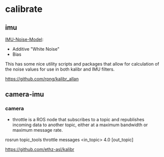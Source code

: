# calibrate

## imu

[IMU-Noise-Model](https://github.com/ethz-asl/kalibr/wiki/IMU-Noise-Model):

* Additive "White Noise"
* Bias

This has some nice utility scripts and packages that allow for calculation of the noise values for use in both kalibr and IMU filters.

https://github.com/rpng/kalibr_allan

## camera-imu

### camera 

* throttle is a ROS node that subscribes to a topic and republishes incoming data to another topic, either at a maximum bandwidth or maximum message rate.

rosrun topic_tools throttle messages <in_topic> 4.0 [out_topic]


https://github.com/ethz-asl/kalibr

